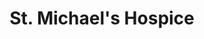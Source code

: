 ---
title: "St. Michael's Hospice"
url: /bexhill-on-sea/st-michaels-hospice/
shop: Gebrauchtwaren
---